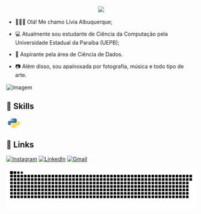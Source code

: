 <!--título-->
<div align="center">
  <a href="https://git.io/typing-svg">
    <img src="https://readme-typing-svg.demolab.com?font=Fira&size=18&duration=5000&pause=100&color=F7F7F7FF&center=true&vCenter=true&width=435&lines=Welcome!🌱 " />
  </a>
</div>

<!-- Presentation -->
<p>

  - 👩🏽‍💻 Olá! Me chamo Lívia Albuquerque;
   
  - 💻 Atualmente sou estudante de Ciência da Computação pela Universidade Estadual da Paraíba (UEPB);
   
  - 🤖 Aspirante pela área de Ciência de Dados. 
    
  - 📷 Além disso, sou apainoxada por fotografia, música e todo tipo de arte.
</p>

<!-- GIF -->
<p align="left">
  <img align="center" src="https://github.com/VariableBee/VariableBee/assets/77739311/4e9f41af-6b57-49a7-b15a-74322e96b4d7" alt="Imagem">
</p>

## 👾 Skills
<!-- Skills: Programming Languages -->
  <div style="flex-basis: 48%;">
    <img align="center" alt="Python" height="30" width="40" src="https://raw.githubusercontent.com/devicons/devicon/master/icons/python/python-original.svg">
  </div>

## 🔗 Links
[![Instagram](https://img.shields.io/badge/Instagram-E4405F?style=for-the-badge&logo=instagram&logoColor=white)](https://www.instagram.com/immlvia/)
[![LinkedIn](https://img.shields.io/badge/LinkedIn-0077B5?style=for-the-badge&logo=linkedin&logoColor=white)](https://www.linkedin.com/in/l%C3%ADvia-albuquerque-7957a5356/?trk=opento_sprofile_details)
[![Gmail](https://img.shields.io/badge/Gmail-D14836?style=for-the-badge&logo=gmail&logoColor=white)](mailto:livialbuquerque.contato@gmail.com)

<picture align="center">
  <source media="(prefers-color-scheme: dark)" srcset="https://raw.githubusercontent.com/gmsdany/gmsdany/output/github-contribution-grid-snake-dark.svg">
  <source media="(prefers-color-scheme: light)" srcset="https://raw.githubusercontent.com/gmsdany/gmsdany/output/github-contribution-grid-snake-dark.svg">
  <img align="center" alt="github contribution grid snake animation" src="https://raw.githubusercontent.com/gmsdany/gmsdany/output/github-contribution-grid-snake.svg">
</picture>
